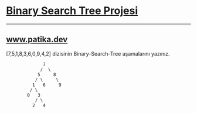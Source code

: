 # [Binary Search Tree Projesi](https://app.patika.dev/courses/veri-yapilari-ve-algoritmalar/binary-search-tree-proje)
-----------------------------
www.patika.dev
-----------------------------

[7,5,1,8,3,6,0,9,4,2] dizisinin Binary-Search-Tree aşamalarını yazınız.

                  7
                 /  \
                5     8 
               / \     \
              1   6     9
             / \
            0   3
               / \
              2   4






